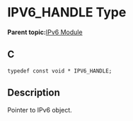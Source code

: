 # IPV6\_HANDLE Type

**Parent topic:**[IPv6 Module](GUID-F2484EF9-7914-43EE-A5B7-4FFDC27C8135.md)

## C

```
typedef const void * IPV6_HANDLE;
```

## Description

Pointer to IPv6 object.


